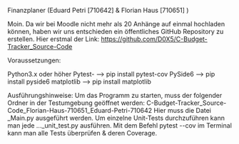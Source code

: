 Finanzplaner (Eduard Petri [710642] & Florian Haus [710651] )

Moin. Da wir bei Moodle nicht mehr als 20 Anhänge auf einmal hochladen können, haben wir uns entschieden ein öffentliches GitHub Repository zu erstellen. 
Hier erstmal der Link: https://github.com/D0X5/C-Budget-Tracker_Source-Code


Voraussetzungen:

Python3.x oder höher
Pytest-			--> pip install pytest-cov
PySide6 		--> pip install pyside6
matplotlib		--> pip install matplotlib	



Ausführungshinweise:
Um das Programm zu starten, muss der folgender Ordner in der Testumgebung geöffnet werden: C-Budget-Tracker_Source-Code_Florian-Haus-710651_Eduard-Petri-710642
Hier muss die Datei _Main.py ausgeführt werden.
Um einzelne Unit-Tests durchzuführen kann man jede ..._unit_test.py ausführen.
Mit dem Befehl pytest --cov im Terminal kann man alle Tests überprüfen & deren Coverage.
